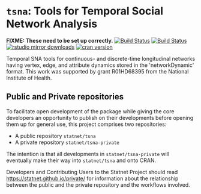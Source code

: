 # `tsna`: Tools for Temporal Social Network Analysis

**FIXME: These need to be set up correctly.**
[![Build Status](https://travis-ci.org/statnet/tsna.svg?branch=master)](https://travis-ci.org/statnet/tsna)
[![Build Status](https://ci.appveyor.com/api/projects/status/8lxl3cm48ktlo9j3?svg=true)](https://ci.appveyor.com/project/statnet/tsna)
[![rstudio mirror downloads](http://cranlogs.r-pkg.org/badges/tsna?color=2ED968)](http://cranlogs.r-pkg.org/badges/tsna)
[![cran version](https://www.r-pkg.org/badges/version/tsna)](https://cran.r-project.org/package=tsna)


Temporal SNA tools for continuous- and discrete-time longitudinal networks having vertex, edge, and attribute dynamics stored in the 'networkDynamic' format. This work was supported by grant R01HD68395 from the National Institute of Health.

## Public and Private repositories

To facilitate open development of the package while giving the core developers an opportunity to publish on their developments before opening them up for general use, this project comprises two repositories:
* A public repository `statnet/tsna`
* A private repository `statnet/tsna-private`

The intention is that all developments in `statnet/tsna-private` will eventually make their way into `statnet/tsna` and onto CRAN.

Developers and Contributing Users to the Statnet Project should read https://statnet.github.io/private/ for information about the relationship between the public and the private repository and the workflows involved.
